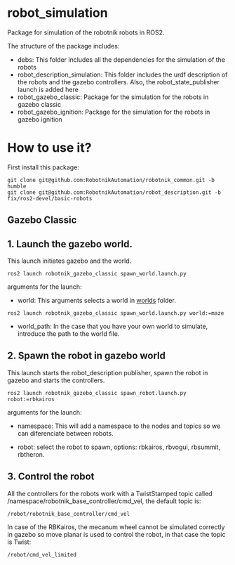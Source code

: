 # robot_simulation

Package for simulation of the robotnik robots in ROS2.

The structure of the package includes:

- debs: This folder includes all the dependencies for the simulation of the robots
- robot_description_simulation: This folder includes the urdf description of the robots and the gazebo controllers. Also, the robot_state_publisher launch is added here
- robot_gazebo_classic: Package for the simulation for the robots in gazebo classic
- robot_gazebo_ignition: Package for the simulation for the robots in gazebo ignition

# How to use it?

First install this package:

```
git clone git@github.com:RobotnikAutomation/robotnik_common.git -b humble
git clone git@github.com:RobotnikAutomation/robot_description.git -b fix/ros2-devel/basic-robots
```

## Gazebo Classic

## 1. Launch the gazebo world.

This launch initiates gazebo and the world.

```
ros2 launch robotnik_gazebo_classic spawn_world.launch.py
```

arguments for the launch:

- world: This arguments selects a world in [worlds](/robot_simulation/robotnik_gazebo_classic/worlds/) folder.

```
ros2 launch robotnik_gazebo_classic spawn_world.launch.py world:=maze
```

- world_path: In the case that you have your own world to simulate, introduce the path to the world file.

## 2. Spawn the robot in gazebo world

This launch starts the robot_description publisher, spawn the robot in gazebo and starts the controllers.

```
ros2 launch robotnik_gazebo_classic spawn_robot.launch.py robot:=rbkairos
```

arguments for the launch:

- namespace: This will add a namespace to the nodes and topics so we can diferenciate between robots.

- robot: select the robot to spawn, options: rbkairos, rbvogui, rbsummit, rbtheron.

## 3. Control the robot

All the controllers for the robots work with a TwistStamped topic called /namespace/robotnik_base_controller/cmd_vel, the default topic is:

```
/robot/robotnik_base_controller/cmd_vel
```

In case of the RBKairos, the mecanum wheel cannot be simulated correctly in gazebo so move planar is used to control the robot, in that case the topic is Twist:

```
/robot/cmd_vel_limited
```